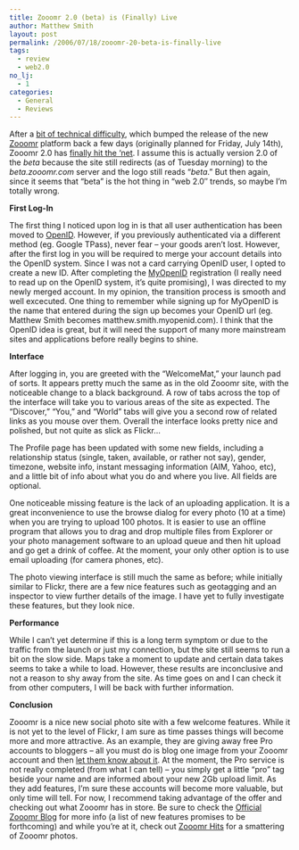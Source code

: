 ```yaml
---
title: Zooomr 2.0 (beta) is (Finally) Live
author: Matthew Smith
layout: post
permalink: /2006/07/18/zooomr-20-beta-is-finally-live
tags:
  - review
  - web2.0
no_lj:
  - 1
categories:
  - General
  - Reviews
---
```

After a [bit of technical difficulty][1], which bumped the release of the new [Zooomr][2] platform back a few days (originally planned for Friday, July 14th), Zooomr 2.0 has [finally hit the &#8216;net][3]. I assume this is actually version 2.0 of the *beta* because the site still redirects (as of Tuesday morning) to the *beta.zooomr.com* server and the logo still reads &#8220;*beta*.&#8221; But then again, since it seems that &#8220;beta&#8221; is the hot thing in &#8220;web 2.0&#8243; trends, so maybe I&#8217;m totally wrong.

<!--more-->

  
**First Log-In**

The first thing I noticed upon log in is that all user authentication has been moved to [OpenID][4]. However, if you previously authenticated via a different method (eg. Google TPass), never fear &#8211; your goods aren&#8217;t lost. However, after the first log in you will be required to merge your account details into the OpenID system. Since I was not a card carrying OpenID user, I opted to create a new ID. After completing the [MyOpenID][5] registration (I really need to read up on the OpenID system, it&#8217;s quite promising), I was directed to my newly merged account. In my opinion, the transition process is smooth and well excecuted. One thing to remember while signing up for MyOpenID is the name that entered during the sign up becomes your OpenID url (eg. Matthew Smith becomes matthew.smith.myopenid.com). I think that the OpenID idea is great, but it will need the support of many more mainstream sites and applications before really begins to shine.

**Interface**

After logging in, you are greeted with the &#8220;WelcomeMat,&#8221; your launch pad of sorts. It appears pretty much the same as in the old Zooomr site, with the noticeable change to a black background. A row of tabs across the top of the interface will take you to various areas of the site as expected. The &#8220;Discover,&#8221; &#8220;You,&#8221; and &#8220;World&#8221; tabs will give you a second row of related links as you mouse over them. Overall the interface looks pretty nice and polished, but not quite as slick as Flickr&#8230;

The Profile page has been updated with some new fields, including a relationship status (single, taken, available, or rather not say), gender, timezone, website info, instant messaging information (AIM, Yahoo, etc), and a little bit of info about what you do and where you live. All fields are optional.

One noticeable missing feature is the lack of an uploading application. It is a great inconvenience to use the browse dialog for every photo (10 at a time) when you are trying to upload 100 photos. It is easier to use an offline program that allows you to drag and drop multiple files from Explorer or your photo management software to an upload queue and then hit upload and go get a drink of coffee. At the moment, your only other option is to use email uploading (for camera phones, etc).

The photo viewing interface is still much the same as before; while initially similar to Flickr, there are a few nice features such as geotagging and an inspector to view further details of the image. I have yet to fully investigate these features, but they look nice.

**Performance**

While I can&#8217;t yet determine if this is a long term symptom or due to the traffic from the launch or just my connection, but the site still seems to run a bit on the slow side. Maps take a moment to update and certain data takes seems to take a while to load. However, these results are inconclusive and not a reason to shy away from the site. As time goes on and I can check it from other computers, I will be back with further information.

**Conclusion**

Zooomr is a nice new social photo site with a few welcome features. While it is not yet to the level of Flickr, I am sure as time passes things will become more and more attractive. As an example, they are giving away free Pro accounts to bloggers &#8211; all you must do is blog one image from your Zooomr account and then [let them know about it][6]. At the moment, the Pro service is not really completed (from what I can tell) &#8211; you simply get a little &#8220;pro&#8221; tag beside your name and are informed about your new 2Gb upload limit. As they add features, I&#8217;m sure these accounts will become more valuable, but only time will tell. For now, I recommend taking advantage of the offer and checking out what Zooomr has in store. Be sure to check the [Official Zooomr Blog][7] for more info (a list of new features promises to be forthcoming) and while you&#8217;re at it, check out [Zooomr Hits][8] for a smattering of Zooomr photos.

 [1]: http://blog.zooomr.com/2006/07/14/official-zooomr-launch-slightly-delayed/
 [2]: http://zooomr.com
 [3]: http://blog.zooomr.com/2006/07/17/were-live-baby/
 [4]: http://www.openid.net/
 [5]: http://www.myopenid.com
 [6]: http://beta.zooomr.com/proitizer
 [7]: http://blog.zooomr.com/
 [8]: http://zooomrhits.wordpress.com/